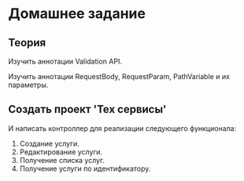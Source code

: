 # Домашнее задание

## Теория

Изучить аннотации Validation API.

Изучить аннотации RequestBody, RequestParam, PathVariable и их параметры.

## Создать проект 'Тех сервисы' 

И написать контроллер для реализации следующего функционала:

1. Создание услуги.
2. Редактирование услуги.
3. Получение списка услуг.
4. Получение услуги по идентификатору.

